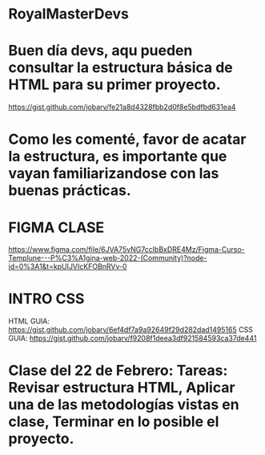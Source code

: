 # RoyalMasterDevs

# Buen día devs, aqu pueden consultar la estructura básica de HTML para su primer proyecto.

https://gist.github.com/jobarv/fe21a8d4328fbb2d0f8e5bdfbd631ea4

# Como les comenté, favor de acatar la estructura, es importante que vayan familiarizandose con las buenas prácticas.

# FIGMA CLASE
https://www.figma.com/file/6JVA75vNG7ccIbBxDRE4Mz/Figma-Curso-Templune---P%C3%A1gina-web-2022-(Community)?node-id=0%3A1&t=kpUIJVIcKFOBnRVv-0

# INTRO CSS 
HTML GUIA: https://gist.github.com/jobarv/6ef4df7a9a92649f29d282dad1495165
CSS GUIA: https://gist.github.com/jobarv/f9208f1deea3df921584593ca37de441
# Clase del 22 de Febrero: Tareas: Revisar estructura HTML, Aplicar una de las metodologías vistas en clase, Terminar en lo posible el proyecto.
